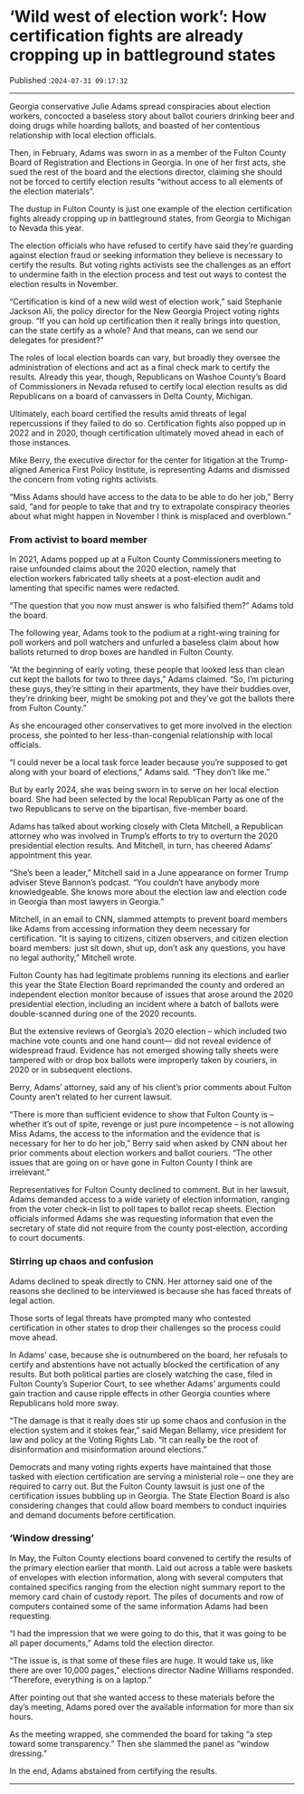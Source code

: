 # ‘Wild west of election work’: How certification fights are already cropping up in battleground states

Published :`2024-07-31 09:17:32`

---

Georgia conservative Julie Adams spread conspiracies about election workers, concocted a baseless story about ballot couriers drinking beer and doing drugs while hoarding ballots, and boasted of her contentious relationship with local election officials.

Then, in February, Adams was sworn in as a member of the Fulton County Board of Registration and Elections in Georgia. In one of her first acts, she sued the rest of the board and the elections director, claiming she should not be forced to certify election results “without access to all elements of the election materials”.

The dustup in Fulton County is just one example of the election certification fights already cropping up in battleground states, from Georgia to Michigan to Nevada this year.

The election officials who have refused to certify have said they’re guarding against election fraud or seeking information they believe is necessary to certify the results. But voting rights activists see the challenges as an effort to undermine faith in the election process and test out ways to contest the election results in November.

“Certification is kind of a new wild west of election work,” said Stephanie Jackson Ali, the policy director for the New Georgia Project voting rights group. “If you can hold up certification then it really brings into question, can the state certify as a whole? And that means, can we send our delegates for president?”

The roles of local election boards can vary, but broadly they oversee the administration of elections and act as a final check mark to certify the results. Already this year, though, Republicans on Washoe County’s Board of Commissioners in Nevada refused to certify local election results as did Republicans on a board of canvassers in Delta County, Michigan.

Ultimately, each board certified the results amid threats of legal repercussions if they failed to do so. Certification fights also popped up in 2022 and in 2020, though certification ultimately moved ahead in each of those instances.

Mike Berry, the executive director for the center for litigation at the Trump-aligned America First Policy Institute, is representing Adams and dismissed the concern from voting rights activists.

“Miss Adams should have access to the data to be able to do her job,” Berry said, “and for people to take that and try to extrapolate conspiracy theories about what might happen in November I think is misplaced and overblown.”

### From activist to board member

In 2021, Adams popped up at a Fulton County Commissioners meeting to raise unfounded claims about the 2020 election, namely that election workers fabricated tally sheets at a post-election audit and lamenting that specific names were redacted.

“The question that you now must answer is who falsified them?” Adams told the board.

The following year, Adams took to the podium at a right-wing training for poll workers and poll watchers and unfurled a baseless claim about how ballots returned to drop boxes are handled in Fulton County.

“At the beginning of early voting, these people that looked less than clean cut kept the ballots for two to three days,” Adams claimed. “So, I’m picturing these guys, they’re sitting in their apartments, they have their buddies over, they’re drinking beer, might be smoking pot and they’ve got the ballots there from Fulton County.”

As she encouraged other conservatives to get more involved in the election process, she pointed to her less-than-congenial relationship with local officials.

“I could never be a local task force leader because you’re supposed to get along with your board of elections,” Adams said. “They don’t like me.”

But by early 2024, she was being sworn in to serve on her local election board. She had been selected by the local Republican Party as one of the two Republicans to serve on the bipartisan, five-member board.

Adams has talked about working closely with Cleta Mitchell, a Republican attorney who was involved in Trump’s efforts to try to overturn the 2020 presidential election results. And Mitchell, in turn, has cheered Adams’ appointment this year.

“She’s been a leader,” Mitchell said in a June appearance on former Trump adviser Steve Bannon’s podcast. “You couldn’t have anybody more knowledgeable. She knows more about the election law and election code in Georgia than most lawyers in Georgia.”

Mitchell, in an email to CNN, slammed attempts to prevent board members like Adams from accessing information they deem necessary for certification. “It is saying to citizens, citizen observers, and citizen election board members:  just sit down, shut up, don’t ask any questions, you have no legal authority,” Mitchell wrote.

Fulton County has had legitimate problems running its elections and earlier this year the State Election Board reprimanded the county and ordered an independent election monitor because of issues that arose around the 2020 presidential election, including an incident where a batch of ballots were double-scanned during one of the 2020 recounts.

But the extensive reviews of Georgia’s 2020 election – which included two machine vote counts and one hand count— did not reveal evidence of widespread fraud. Evidence has not emerged showing tally sheets were tampered with or drop box ballots were improperly taken by couriers, in 2020 or in subsequent elections.

Berry, Adams’ attorney, said any of his client’s prior comments about Fulton County aren’t related to her current lawsuit.

“There is more than sufficient evidence to show that Fulton County is – whether it’s out of spite, revenge or just pure incompetence – is not allowing Miss Adams, the access to the information and the evidence that is necessary for her to do her job,” Berry said when asked by CNN about her prior comments about election workers and ballot couriers. “The other issues that are going on or have gone in Fulton County I think are irrelevant.”

Representatives for Fulton County declined to comment. But in her lawsuit, Adams demanded access to a wide variety of election information, ranging from the voter check-in list to poll tapes to ballot recap sheets. Election officials informed Adams she was requesting information that even the secretary of state did not require from the county post-election, according to court documents.

### Stirring up chaos and confusion

Adams declined to speak directly to CNN. Her attorney said one of the reasons she declined to be interviewed is because she has faced threats of legal action.

Those sorts of legal threats have prompted many who contested certification in other states to drop their challenges so the process could move ahead.

In Adams’ case, because she is outnumbered on the board, her refusals to certify and abstentions have not actually blocked the certification of any results. But both political parties are closely watching the case, filed in Fulton County’s Superior Court, to see whether Adams’ arguments could gain traction and cause ripple effects in other Georgia counties where Republicans hold more sway.

“The damage is that it really does stir up some chaos and confusion in the election system and it stokes fear,” said Megan Bellamy, vice president for law and policy at the Voting Rights Lab. “It can really be the root of disinformation and misinformation around elections.”

Democrats and many voting rights experts have maintained that those tasked with election certification are serving a ministerial role – one they are required to carry out. But the Fulton County lawsuit is just one of the certification issues bubbling up in Georgia. The State Election Board is also considering changes that could allow board members to conduct inquiries and demand documents before certification.

### ‘Window dressing’

In May, the Fulton County elections board convened to certify the results of the primary election earlier that month. Laid out across a table were baskets of envelopes with election information, along with several computers that contained specifics ranging from the election night summary report to the memory card chain of custody report. The piles of documents and row of computers contained some of the same information Adams had been requesting.

“I had the impression that we were going to do this, that it was going to be all paper documents,” Adams told the election director.

“The issue is, is that some of these files are huge. It would take us, like there are over 10,000 pages,” elections director Nadine Williams responded. “Therefore, everything is on a laptop.”

After pointing out that she wanted access to these materials before the day’s meeting, Adams pored over the available information for more than six hours.

As the meeting wrapped, she commended the board for taking “a step toward some transparency.” Then she slammed the panel as “window dressing.”

In the end, Adams abstained from certifying the results.

---

